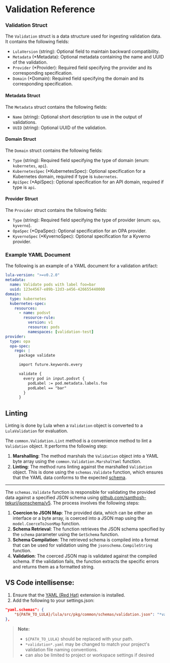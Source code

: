 # Validation Reference

### Validation Struct

The `Validation` struct is a data structure used for ingesting validation data. It contains the following fields:

- `LulaVersion` (string): Optional field to maintain backward compatibility.
- `Metadata` (*Metadata): Optional metadata containing the name and UUID of the validation.
- `Provider` (*Provider): Required field specifying the provider and its corresponding specification.
- `Domain` (*Domain): Required field specifying the domain and its corresponding specification.

#### Metadata Struct

The `Metadata` struct contains the following fields:

- `Name` (string): Optional short description to use in the output of validations.
- `UUID` (string): Optional UUID of the validation.

#### Domain Struct

The `Domain` struct contains the following fields:

- `Type` (string): Required field specifying the type of domain (enum: `kubernetes`, `api`).
- `KubernetesSpec` (*KubernetesSpec): Optional specification for a Kubernetes domain, required if type is `kubernetes`.
- `ApiSpec` (*ApiSpec): Optional specification for an API domain, required if type is `api`.

#### Provider Struct

The `Provider` struct contains the following fields:

- `Type` (string): Required field specifying the type of provider (enum: `opa`, `kyverno`).
- `OpaSpec` (*OpaSpec): Optional specification for an OPA provider.
- `KyvernoSpec` (*KyvernoSpec): Optional specification for a Kyverno provider.

### Example YAML Document

The following is an example of a YAML document for a validation artifact:
```yaml
lula-version: ">=v0.2.0"
metadata:
  name: Validate pods with label foo=bar
  uuid: 123e4567-e89b-12d3-a456-426655440000
domain:
  type: kubernetes
  kubernetes-spec:
    resources:
      - name: podsvt
        resource-rule:
          version: v1
          resource: pods
          namespaces: [validation-test]
provider:
  type: opa
  opa-spec:
    rego: |
      package validate

      import future.keywords.every

      validate {
        every pod in input.podsvt {
          podLabel := pod.metadata.labels.foo
          podLabel == "bar"
        }
      }
```
## Linting
Linting is done by Lula when a `Validation` object is converted to a `LulaValidation` for evaluation.

The `common.Validation.Lint` method is a convenience method to lint a `Validation` object. It performs the following step:

1. **Marshalling**: The method marshals the `Validation` object into a YAML byte array using the `common.Validation.MarshalYaml` function.
2. **Linting**: The method runs linting against the marshalled `Validation` object. This is done using the `schemas.Validate` function, which ensures that the YAML data conforms to the expected [schema](https://raw.githubusercontent.com/defenseunicorns/lula/main/src/pkg/common/schemas/validation.json).

___
The `schemas.Validate` function is responsible for validating the provided data against a specified JSON schema using [github.com/santhosh-tekuri/jsonschema/v5](https://github.com/santhosh-tekuri/jsonschema). The process involves the following steps:

1. **Coercion to JSON Map**: The provided data, which can be either an interface or a byte array, is coerced into a JSON map using the `model.CoerceToJsonMap` function.
2. **Schema Retrieval**: The function retrieves the JSON schema specified by the `schema` parameter using the `GetSchema` function.
3. **Schema Compilation**: The retrieved schema is compiled into a format that can be used for validation using the `jsonschema.CompileString` function.
4. **Validation**: The coerced JSON map is validated against the compiled schema. If the validation fails, the function extracts the specific errors and returns them as a formatted string.

## VS Code intellisense:
1. Ensure that the [YAML (Red Hat)](https://marketplace.visualstudio.com/items?itemName=redhat.vscode-yaml) extension is installed.
2. Add the following to your settings.json:
```json
"yaml.schemas": {
    "${PATH_TO_LULA}/lula/src/pkg/common/schemas/validation.json": "*validation*.yaml"
},
```


> **Note:**
> - `${PATH_TO_LULA}` should be replaced with your path.
> - `*validation*.yaml` may be changed to match your project's validation file naming conventions.
> - can also be limited to project or workspace settings if desired 